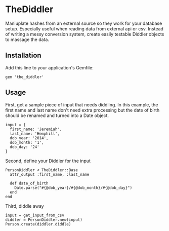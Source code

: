 # TheDiddler

Maniuplate hashes from an external source so they work for your database setup.  Especially useful when reading data from external api or csv.  Instead of writing a messy conversion system, create easily testable Diddler objects to massage the data.

## Installation

Add this line to your application's Gemfile:

    gem 'the_diddler'

## Usage

First, get a sample piece of input that needs diddling.  In this example, the first name and last name don't need extra processing but the date of birth should be renamed and turned into a Date object.

    input = {
      first_name: 'Jeremiah',
      last_name: 'Hemphill',
      dob_year: '2014',
      dob_month: '1',
      dob_day: '24'
    }

Second, define your Diddler for the input

    PersonDiddler < TheDiddler::Base
      attr_output :first_name, :last_name

      def date_of_birth
        Date.parse("#{@dob_year}/#{@dob_month}/#{@dob_day}")
      end
    end

Third, diddle away

    input = get_input_from_csv
    diddler = PersonDiddler.new(input)
    Person.create(diddler.diddle)

